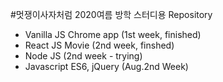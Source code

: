 #멋쟁이사자처럼 2020여름 방학 스터디용 Repository

- Vanilla JS Chrome app (1st week, finished)
- React JS Movie (2nd week, finshed)
- Node JS (2nd week - trying)
- Javascript ES6, jQuery (Aug.2nd Week)
